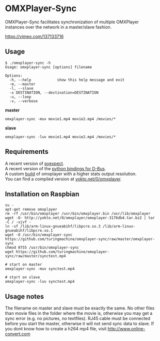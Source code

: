 OMXPlayer-Sync
==============

OMXPlayer-Sync facilitates synchronization of multiple OMXPlayer 
instances over the network in a master/slave fashion.

https://vimeo.com/137133716


Usage
-----

```
$ ./omxplayer-sync -h
Usage: omxplayer-sync [options] filename

Options:
  -h, --help            show this help message and exit
  -m, --master          
  -l, --slave           
  -x DESTINATION, --destination=DESTINATION
  -u, --loop            
  -v, --verbose
```

**master**

```
omxplayer-sync -muv movie1.mp4 movie2.mp4 /movies/*
```

**slave**

```
omxplayer-sync -luv movie1.mp4 movie2.mp4 /movies/*
```


Requirements
------------
A recent version of [pyexpect](http://www.noah.org/wiki/pexpect).  
A recent version of the [python bindings for D-Bus](http://www.freedesktop.org/wiki/Software/DBusBindings).  
A custom [build](https://github.com/turingmachine/omxplayer/commits/omxplayer-sync) of omxplayer with a higher stats output resolution.  
You can find a compiled version at [yokto.net/0/omxplayer](http://yokto.net/0/omxplayer/omxplayer-3176db4.tar.bz2).


Installation on Raspbian
------------------------
```
su -
apt-get remove omxplayer
rm -rf /usr/bin/omxplayer /usr/bin/omxplayer.bin /usr/lib/omxplayer
wget -O- http://yokto.net/0/omxplayer/omxplayer-3176db4.tar.bz2 | tar -C / -xjvf -
ln -sf /lib/arm-linux-gnueabihf/libpcre.so.3 /lib/arm-linux-gnueabihf/libpcre.so.1
wget -O /usr/bin/omxplayer-sync https://github.com/turingmachine/omxplayer-sync/raw/master/omxplayer-sync
chmod 0755 /usr/bin/omxplayer-sync
wget https://github.com/turingmachine/omxplayer-sync/raw/master/synctest.mp4

# start on master
omxplayer-sync -muv synctest.mp4

# start on slave
omxplayer-sync -luv synctest.mp4
```

Usage notes
-----------
The filename on master and slave must be exactly the same.
No other files than movie files in the folder where the movie is, otherwise you may get a sync error (e.g. no pictures, no textfiles). RJ45 cable must be connected before you start the master, otherwise it will not send sync data to slave.
If you dont know how to create a h264 mp4 file, visit  http://www.online-convert.com

